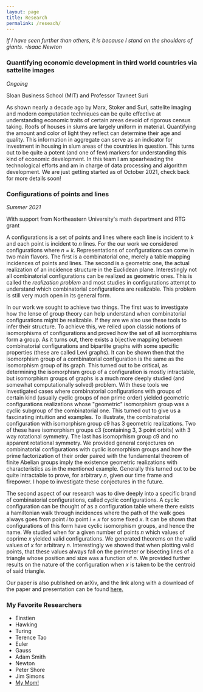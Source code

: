 ```yaml
---
layout: page
title: Research
permalink: /reseach/
---
```


<div>
	<p><i> If I have seen further than others, it is because I stand on the shoulders of giants. -Isaac Newton</i></p>

<h3>Quantifying economic development in third world countries via sattelite images</h3>
<p><i>Ongoing</i></p>
<p>Sloan Business School (MIT) and Professor Tavneet Suri</p>
<p>
As shown nearly a decade ago by Marx, Stoker and Suri, sattelite imaging and modern computation techniques can be quite effective at understanding economic traits of certain areas devoid of rigorous census taking. Roofs of houses in slums are largely uniform in material. Quantifying the amount and color of light they reflect can determine their age and quality. This information in aggregate can serve as an indicator for investment in housing in slum areas of the countries in question. This turns out to be quite a potent (and one of few) markers for understanding this kind of economic development. In this team I am spearheading the technological efforts and am in charge of data processing and algorithm development. We are just getting started as of October 2021, check back for more details soon!
</p>

<h3>Configurations of points and lines</h3>
<p><i>Summer 2021</i></p>
<p>With support from Northeastern University's math department and RTG grant</p>
<p>A configurations is a set of points and lines where each line is incident to <i>k</i> and each point is incident to <i>n</i> lines. For the our work we considered configurations where <i> n = k</i>. Representations of configurations can come in two main flavors. The first is a combinatorial one, merely a table mapping incidences of points and lines. The second is a geometric one, the actual realization of an incidence structure in the Euclidean plane. Interestingly not all combinatorial configurations can be realized as geometric ones. This is called the <i>realization problem</i> and most studies in configurations attempt to understand which combinatorial configurations are realizable. This problem is still very much open in its general form. </p>

<p>In our work we sought to achieve two things. The first was to investigate how the lense of group theory can help understand when combinatorial configurations might be realizable. If they are we also use these tools to infer their structure. To achieve this, we relied upon classic notions of isomorphisms of configurations and proved how the set of all isomorphisms form a group. As it turns out, there exists a bijective mapping between combinatorial configurations and bipartite graphs with some specific properties (these are called Levi graphs). It can be shown then that the isomorphism group of a combinatorial configuration is the same as the isomorphism group of its graph. This turned out to be critical, as determining the isomorphism group of a configuration is mostly intractable, but isomorphism groups of graphs is a much more deeply studied (and somewhat computationally solved) problem. With these tools we investigated cases where combinatorial configurations with groups of certain kind (usually cyclic groups of non prime order) yielded geometric configurations realizations whose "geometric" isomorphism group was a cyclic subgroup of the combinatorial one. This turned out to give us a fascinating intuition and examples. To illustrate, the combinatorial configuration with isomorphism group c9 has 3 geometric realizations. Two of these have isomorphism groups c3 (containing 3, 3 point orbits) with 3 way rotational symmetry. The last has isomoprhism group c9 and no apparent rotational symmetry. We provided general conjectures on combinatorial configurations with cyclic isomorphism groups and how the prime factorization of their order paired with the fundamental theorem of finite Abelian groups imply the existence geometric realizations with characteristics as in the mentioned example. Generally this turned out to be quite intractable to prove, for arbitrary <i>n</i>, given our time frame and firepower. I hope to investigate these conjectures in the future. </p>

<p>The second aspect of our research was to dive deeply into a specific brand of combinatorial configurations, called cyclic configurations. A cyclic configuration can be thought of as a configuration table where there exists a hamiltonian walk through incidences where the path of the walk goes always goes from point <i>i</i> to point <i>i + x</i> for some fixed <i>x</i>. It can be shown that configurations of this form have cyclic isomorphism groups, and hence the name. We studied when for a given number of points <i>n</i> which values of coprime <i>x</i> yielded valid configurations. We generated theorems on the valid values of <i>x</i> for arbitrary <i>n</i>. Interestingly we showed that when plotting valid points, that these values always fall on the perimeter or bisecting lines of a triangle whose position and size was a function of <i>n</i>. We provided further results on the nature of the configuration when <i>x</i> is taken to be the centroid of said triangle.</p>

<p>Our paper is also published on arXiv, and the link along with a download of the paper and presentation can be found <a href="/links">here.</a></p>

<h3>My Favorite Researchers</h3>
<ul>
  <li>Einstien</li>
  <li>Hawking</li>
  <li>Turing</li>
  <li>Terence Tao</li>
  <li>Euler</li>
  <li>Gauss</li>
  <li>Adam Smith</li>
  <li>Newton</li>
  <li>Peter Shore</li>
  <li>Jim Simons</li>
  <li><a href="https://csbphd.mit.edu/faculty-spotlight/Boyer"> My Mom!</a></li>
</ul>

</div>

